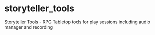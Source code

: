 # storyteller_tools
Storyteller Tools - RPG Tabletop tools for play sessions including audio manager and recording

